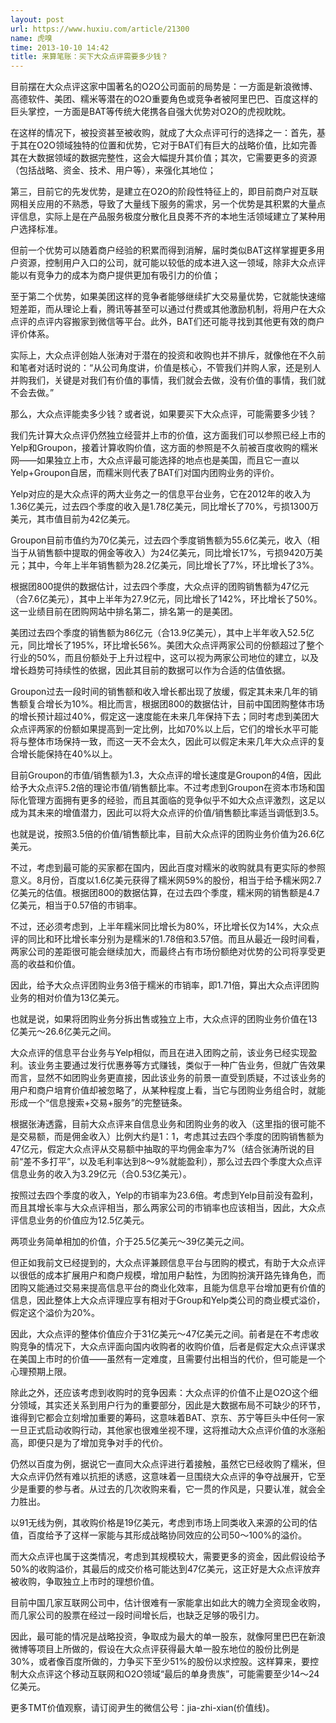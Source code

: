 ```yaml
---
layout: post
url: https://www.huxiu.com/article/21300
name: 虎嗅
time: 2013-10-10 14:42
title: 来算笔账：买下大众点评需要多少钱？
---
```

目前摆在大众点评这家中国著名的O2O公司面前的局势是：一方面是新浪微博、高德软件、美团、糯米等潜在的O2O重要角色或竞争者被阿里巴巴、百度这样的巨头掌控，一方面是BAT等传统大佬携各自强大优势对O2O的虎视眈眈。

在这样的情况下，被投资甚至被收购，就成了大众点评可行的选择之一：首先，基于其在O2O领域独特的位置和优势，它对于BAT们有巨大的战略价值，比如完善其在大数据领域的数据完整性，这会大幅提升其价值；其次，它需要更多的资源（包括战略、资金、技术、用户等），来强化其地位；

第三，目前它的先发优势，是建立在O2O的阶段性特征上的，即目前商户对互联网相关应用的不熟悉，导致了大量线下服务的需求，另一个优势是其积累的大量点评信息，实际上是在产品服务极度分散化且良莠不齐的本地生活领域建立了某种用户选择标准。

但前一个优势可以随着商户经验的积累而得到消解，届时类似BAT这样掌握更多用户资源，控制用户入口的公司，就可能以较低的成本进入这一领域，除非大众点评能以有竞争力的成本为商户提供更加有吸引力的价值；

至于第二个优势，如果美团这样的竞争者能够继续扩大交易量优势，它就能快速缩短差距，而从理论上看，腾讯等甚至可以通过付费或其他激励机制，将用户在大众点评的点评内容搬家到微信等平台。此外，BAT们还可能寻找到其他更有效的商户评价体系。

实际上，大众点评创始人张涛对于潜在的投资和收购也并不排斥，就像他在不久前和笔者对话时说的：“从公司角度讲，价值是核心，不管我们并购人家，还是别人并购我们，关键是对我们有价值的事情，我们就会去做，没有价值的事情，我们就不会去做。”

那么，大众点评能卖多少钱？或者说，如果要买下大众点评，可能需要多少钱？

我们先计算大众点评仍然独立经营并上市的价值，这方面我们可以参照已经上市的Yelp和Groupon，接着计算收购价值，这方面的参照是不久前被百度收购的糯米网——如果独立上市，大众点评最可能选择的地点也是美国，而且它一直以Yelp+Groupon自居，而糯米则代表了BAT们对国内团购业务的评价。

Yelp对应的是大众点评的两大业务之一的信息平台业务，它在2012年的收入为1.36亿美元，过去四个季度的收入是1.78亿美元，同比增长了70%，亏损1300万美元，其市值目前为42亿美元。

Groupon目前市值约为70亿美元，过去四个季度销售额为55.6亿美元，收入（相当于从销售额中提取的佣金等收入）为24亿美元，同比增长17%，亏损9420万美元；其中，今年上半年销售额为28.2亿美元，同比增长了7%，环比增长了3%。

根据团800提供的数据估计，过去四个季度，大众点评的团购销售额为47亿元（合7.6亿美元），其中上半年为27.9亿元，同比增长了142%，环比增长了50%。这一业绩目前在团购网站中排名第二，排名第一的是美团。

美团过去四个季度的销售额为86亿元（合13.9亿美元），其中上半年收入52.5亿元，同比增长了195%，环比增长56%。美团大众点评两家公司的份额超过了整个行业的50%，而且份额处于上升过程中，这可以视为两家公司地位的建立，以及增长趋势可持续性的依据，因此其目前的数据可以作为合适的估值依据。

Groupon过去一段时间的销售额和收入增长都出现了放缓，假定其未来几年的销售额复合增长为10%。相比而言，根据团800的数据估计，目前中国团购整体市场的增长预计超过40%，假定这一速度能在未来几年保持下去；同时考虑到美团大众点评两家的份额如果提高到一定比例，比如70%以上后，它们的增长水平可能将与整体市场保持一致，而这一天不会太久，因此可以假定未来几年大众点评的复合增长能保持在40%以上。

目前Groupon的市值/销售额为1.3，大众点评的增长速度是Groupon的4倍，因此给予大众点评5.2倍的理论市值/销售额比率。不过考虑到Groupon在资本市场和国际化管理方面拥有更多的经验，而且其面临的竞争似乎不如大众点评激烈，这足以成为其未来的增值潜力，因此可以将大众点评的价值/销售额比率适当调低到3.5。

也就是说，按照3.5倍的价值/销售额比率，目前大众点评的团购业务价值为26.6亿美元。

不过，考虑到最可能的买家都在国内，因此百度对糯米的收购就具有更实际的参照意义。8月份，百度以1.6亿美元获得了糯米网59%的股份，相当于给予糯米网2.7亿美元的估值。根据团800的数据估算，在过去四个季度，糯米网的销售额是4.7亿美元，相当于0.57倍的市销率。

不过，还必须考虑到，上半年糯米同比增长为80%，环比增长仅为14%，大众点评的同比和环比增长率分别为是糯米的1.78倍和3.57倍。而且从最近一段时间看，两家公司的差距很可能会继续加大，而最终占有市场份额绝对优势的公司将享受更高的收益和价值。

因此，给予大众点评团购业务3倍于糯米的市销率，即1.71倍，算出大众点评团购业务的相对价值为13亿美元。

也就是说，如果将团购业务分拆出售或独立上市，大众点评的团购业务价值在13亿美元～26.6亿美元之间。

大众点评的信息平台业务与Yelp相似，而且在进入团购之前，该业务已经实现盈利。该业务主要通过发行优惠券等方式赚钱，类似于一种广告业务，但就广告效果而言，显然不如团购业务更直接，因此该业务的前景一直受到质疑，不过该业务的用户和商户培育价值却被忽略了，从某种程度上看，当它与团购业务组合时，就能形成一个“信息搜索+交易+服务”的完整链条。

根据张涛透露，目前大众点评来自信息业务和团购业务的收入（这里指的很可能不是交易额，而是佣金收入）比例大约是1：1，考虑其过去四个季度的团购销售额为47亿元，假定大众点评从交易额中抽取的平均佣金率为7%（结合张涛所说的目前“差不多打平”，以及毛利率达到8～9%就能盈利），那么过去四个季度大众点评信息业务的收入为3.29亿元（合0.53亿美元）。

按照过去四个季度的收入，Yelp的市销率为23.6倍。考虑到Yelp目前没有盈利，而且其增长率与大众点评相当，那么两家公司的市销率也应该相当，因此，大众点评信息业务的价值应为12.5亿美元。

两项业务简单相加的价值，介于25.5亿美元～39亿美元之间。

但正如我前文已经提到的，大众点评兼顾信息平台与团购的模式，有助于大众点评以很低的成本扩展用户和商户规模，增加用户黏性，为团购扮演开路先锋角色，而团购又能通过交易来提高信息平台的商业化效率，且能为信息平台增加更有价值的信息，因此整体上大众点评理应享有相对于Group和Yelp类公司的商业模式溢价，假定这个溢价为20%。

因此，大众点评的整体价值应介于31亿美元～47亿美元之间。前者是在不考虑收购竞争的情况下，大众点评面向国内收购者的收购价值，后者是假定大众点评谋求在美国上市时的价值——虽然有一定难度，且需要付出相当的代价，但可能是一个心理预期上限。

除此之外，还应该考虑到收购时的竞争因素：大众点评的价值不止是O2O这个细分领域，其实还关系到用户行为的重要部分，因此是大数据布局不可缺少的环节，谁得到它都会立刻增加重要的筹码，这意味着BAT、京东、苏宁等巨头中任何一家一旦正式启动收购行动，其他家也很难坐视不理，这将推动大众点评价值的水涨船高，即便只是为了增加竞争对手的代价。

仍然以百度为例，据说它一直同大众点评进行着接触，虽然它已经收购了糯米，但大众点评仍然有难以抗拒的诱惑，这意味着一旦围绕大众点评的争夺战展开，它至少是重要的参与者。从过去的几次收购来看，它一贯的作风是，只要认准，就会全力胜出。

以91无线为例，其收购价格是19亿美元，考虑到市场上同类收入来源的公司的估值，百度给予了这样一家能与其形成战略协同效应的公司50～100%的溢价。

而大众点评也属于这类情况，考虑到其规模较大，需要更多的资金，因此假设给予50%的收购溢价，其最后的成交价格可能达到47亿美元，这正好是大众点评放弃被收购，争取独立上市时的理想价值。

目前中国几家互联网公司中，估计很难有一家能拿出如此大的魄力全资现金收购，而几家公司的股票在经过一段时间增长后，也缺乏足够的吸引力。

因此，最可能的情况是战略投资，争取成为最大的单一股东，就像阿里巴巴在新浪微博等项目上所做的，假设在大众点评获得最大单一股东地位的股份比例是30%，或者像百度所做的，力争买下至少51%的股份以求控股。这样算来，要控制大众点评这个移动互联网和O2O领域“最后的单身贵族”，可能需要至少14～24亿美元。

更多TMT价值观察，请订阅尹生的微信公号：jia-zhi-xian(价值线)。

